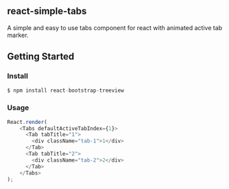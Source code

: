 ## react-simple-tabs

A simple and easy to use tabs component for react with animated active tab marker.

## Getting Started

### Install
 
```javascript
$ npm install react-bootstrap-treeview
```

### Usage

```javascript
React.render(
    <Tabs defaultActiveTabIndex={1}>
      <Tab tabTitle="1">
        <div className="tab-1">1</div>
      </Tab>
      <Tab tabTitle="2">
        <div className="tab-2">2</div>
      </Tab>
    </Tabs>
);
```